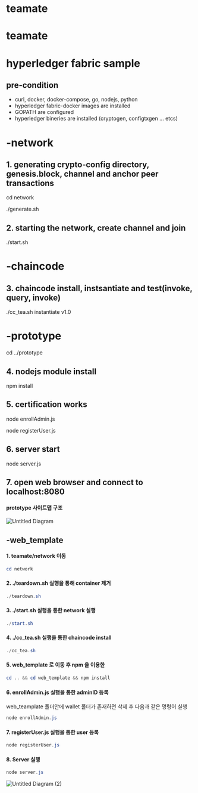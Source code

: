 # teamate

# teamate

# hyperledger fabric sample 

## pre-condition

* curl, docker, docker-compose, go, nodejs, python 
* hyperledger fabric-docker images are installed
* GOPATH are configured
* hyperledger bineries are installed (cryptogen, configtxgen ... etcs)

# -network

## 1. generating crypto-config directory, genesis.block, channel and anchor peer transactions

cd network

./generate.sh

## 2. starting the network, create channel and join 

./start.sh

# -chaincode

## 3. chaincode install, instsantiate and test(invoke, query, invoke)

./cc_tea.sh instantiate v1.0

# -prototype

cd ../prototype

## 4. nodejs module install

npm install

## 5. certification works

node enrollAdmin.js

node registerUser.js

## 6. server start

node server.js

## 7. open web browser and connect to localhost:8080

 

#### prototype 사이트맵 구조

![Untitled Diagram](https://user-images.githubusercontent.com/65533291/89749628-89b5cf80-db03-11ea-9c5b-21dc6bd79e92.png)




## -web_template

#### 1. teamate/network 이동

```powershell
cd network 
```



#### 2. ./teardown.sh 실행을 통해 container 제거

```powershell
./teardown.sh
```



#### 3. ./start.sh 실행을 통한 network 실행

```powershell
./start.sh
```



#### 4. ./cc_tea.sh 실행을 통한 chaincode install

```powershell
./cc_tea.sh
```



#### 5. web_template 로 이동 후 npm 을 이용한 

```powershell
cd .. && cd web_template && npm install
```



#### 6. enrollAdmin.js 실행을 통한 adminID 등록

web_teamplate 폴더안에 wallet 폴더가 존재하면 삭제 후 다음과 같은 명령어 실행

```powershell
node enrollAdmin.js
```



#### 7. registerUser.js 실행을 통한 user 등록

```powershell
node registerUser.js
```



#### 8. Server 실행

```powershell
node server.js
```

![Untitled Diagram (2)](https://user-images.githubusercontent.com/65533291/89753988-30ef3280-db15-11ea-83ca-3edb29e07ff6.png)



